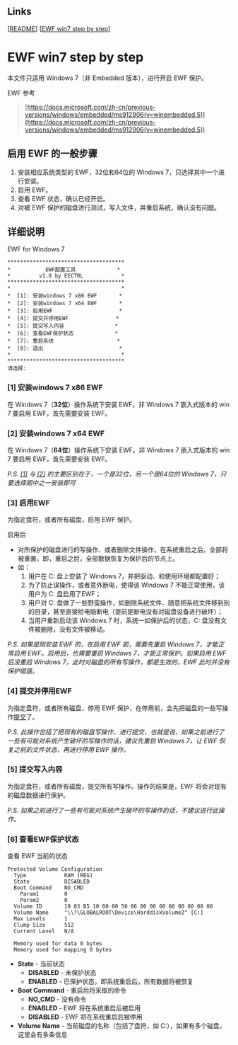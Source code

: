 ## Links
[[README](../README.md)]
[[EWF win7 step by step](<../doc/ewf-win7-step-by-step.md>)]

# EWF win7 step by step

本文件只适用 Windows 7（非 Embedded 版本），进行开启 EWF 保护。

EWF 参考

> [https://docs.microsoft.com/zh-cn/previous-versions/windows/embedded/ms912906(v=winembedded.5)](https://docs.microsoft.com/zh-cn/previous-versions/windows/embedded/ms912906(v=winembedded.5))

## 启用 EWF 的一般步骤

1. 安装相应系统类型的 EWF，32位和64位的 Windows 7，只选择其中一个进行安装。
2. 启用 EWF。
3. 查看 EWF 状态，确认已经开启。
4. 对被 EWF 保护的磁盘进行测试，写入文件，并重启系统，确认没有问题。

## 详细说明

EWF for Windows 7

```
*************************************
*           EWF配置工具             *
*         v1.0 by EECTRL            *
*************************************
*                                   *
*  [1]: 安装windows 7 x86 EWF       *
*  [2]: 安装windows 7 x64 EWF       *
*  [3]: 启用EWF                     *
*  [4]: 提交并停用EWF               *
*  [5]: 提交写入内容                *
*  [6]: 查看EWF保护状态             *
*  [7]: 重启系统                    *
*  [8]: 退出                        *
*                                   *
*************************************
请选择:
```

### [1] 安装windows 7 x86 EWF

在 Windows 7（**32位**）操作系统下安装 EWF。非 Windows 7 嵌入式版本的 win 7 要启用 EWF，首先需要安装 EWF。

### [2] 安装windows 7 x64 EWF

在 Windows 7（**64位**）操作系统下安装 EWF。非 Windows 7 嵌入式版本的 win 7 要启用 EWF，首先需要安装 EWF。

*P.S. [[1]](<#1-安装windows 7 x86 EWF>) 与 [[2]](<#2-安装windows 7 x64 EWF>) 的主要区别在于，一个是32位，另一个是64位的 Windows 7，只要选择期中之一安装即可*

### [3] 启用EWF

为指定盘符，或者所有磁盘，启用 EWF 保护。

启用后
- 对所保护的磁盘进行的写操作、或者删除文件操作，在系统重启之后，全部将被重置，即，重启之后，全部数据恢复为保护后的节点上。
- 如：
    1. 用户在 C: 盘上安装了 Windows 7，并把驱动、和使用环境都配置好；
    2. 为了防止误操作，或者意外断电，使得该 Windows 7 不能正常使用，该用户为 C: 盘启用了EWF；
    3. 用户对 C: 盘做了一些野蛮操作，如删除系统文件、随意把系统文件移到别的目录，甚至直接给电脑断电（提前是断电没有对磁盘设备进行破坏）；
    4. 当用户重新启动该 Windows 7 时，系统一如保护后的状态，C: 盘没有文件被删除，没有文件被移动。

*P.S. 如果是刚安装 EWF 的，在启用 EWF 前，需要先重启 Windows 7，才能正常启用 EWF。启用后，也需要重启 Windows 7，才能正常保护。如果启用 EWF 后没重启 Windows 7，此时对磁盘的所有写操作，都是生效的，EWF 此时并没有保护磁盘。*

### [4] 提交并停用EWF

为指定盘符，或者所有磁盘，停用 EWF 保护，在停用前，会先把磁盘的一些写操作[提交](<#5-提交写入内容>)了。

*P.S. 此操作包括了把现有的磁盘写操作，进行提交，也就是说，如果之前进行了一些有可能对系统产生破坏的写操作的话，建议先重启 Windows 7，让 EWF 恢复之前的文件状态，再进行停用 EWF 操作。*

### [5] 提交写入内容

为指定盘符，或者所有磁盘，提交所有写操作。操作的结果是，EWF 将会对现有的磁盘数据进行保护。

*P.S. 如果之前进行了一些有可能对系统产生破坏的写操作的话，不建议进行此操作。*

### [6] 查看EWF保护状态

查看 EWF 当前的状态

```
Protected Volume Configuration
  Type            RAM (REG)
  State           DISABLED
  Boot Command    NO_CMD
    Param1        0
    Param2        0
  Volume ID       19 03 B5 10 00 00 50 06 00 00 00 00 00 00 00 00
  Volume Name     "\\?\GLOBALROOT\Device\HarddiskVolume2" [C:]
  Max Levels      1
  Clump Size      512
  Current Level   N/A

  Memory used for data 0 bytes
  Memory used for mapping 0 bytes
```

- **State** - 当前状态
    - **DISABLED** - 未保护状态
    - **ENABLED** - 已保护状态，即系统重启后，所有数据将被恢复
- **Boot Command** - 重启后将采取的命令
    - **NO_CMD** - 没有命令
    - **ENABLED** - EWF 将在系统重启后被启用
    - **DISABLED** - EWF 将在系统重启后被停用
- **Volume Name** - 当前磁盘的名称（包括了盘符，如 C:），如果有多个磁盘，这里会有多条信息

